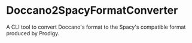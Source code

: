 # Doccano2SpacyFormatConverter
A CLI tool to convert Doccano's format to the Spacy's compatible format produced by Prodigy.
